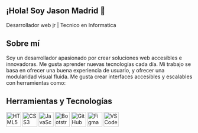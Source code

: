 ## ¡Hola! Soy Jason Madrid 👋

Desarrollador web jr | Tecnico en Informatica

## Sobre mí

Soy un desarrollador apasionado por crear soluciones web accesibles e innovadoras. Me gusta aprender nuevas tecnologías cada día. Mi trabajo se basa en ofrecer una buena experiencia de usuario, y ofrecer una modularidad visual fluida. Me gusta crear interfaces accesibles y escalables con herramientas como:

## Herramientas y Tecnologías

<p align="start">
  <img src="https://cdn.jsdelivr.net/gh/devicons/devicon/icons/html5/html5-original.svg" alt="HTML5" width="40" />
  <img src="https://cdn.jsdelivr.net/gh/devicons/devicon/icons/css3/css3-original.svg" alt="CSS3" width="40" />
  <img src="https://cdn.jsdelivr.net/gh/devicons/devicon/icons/javascript/javascript-original.svg" alt="JavaScript" width="40" />
  <img src="https://cdn.jsdelivr.net/gh/devicons/devicon/icons/bootstrap/bootstrap-plain.svg" alt="Bootstrap" width="40" />
  <img src="https://cdn.jsdelivr.net/gh/devicons/devicon/icons/github/github-original.svg" alt="GitHub" width="40" />
  <img src="https://cdn.jsdelivr.net/gh/devicons/devicon/icons/figma/figma-original.svg" alt="Figma" width="40" />
  <img src="https://cdn.jsdelivr.net/gh/devicons/devicon/icons/vscode/vscode-original.svg" alt="VS Code" width="40" />
</p>
